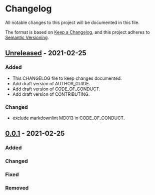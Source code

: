 # Changelog

<!-- markdownlint-disable MD024 -->

All notable changes to this project will be documented in this file.

The format is based on [Keep a Changelog](https://keepachangelog.com/en/1.0.0/),
and this project adheres to [Semantic Versioning](https://semver.org/spec/v2.0.0.html).

## [Unreleased] - 2021-02-25

### Added

- This CHANGELOG file to keep changes documented.
- Add draft version of AUTHOR_GUIDE.
- Add draft version of CODE_OF_CONDUCT.
- Add draft version of CONTRIBUTING.

### Changed

- exclude markdownlint MD013 in CODE_OF_CONDUCT.

## [0.0.1] - 2021-02-25

### Added

### Changed

### Fixed

### Removed

[unreleased]: https://github.com/olivierlacan/keep-a-changelog/compare/v0.0.1...HEAD
[0.0.2]: https://github.com/olivierlacan/keep-a-changelog/compare/v0.0.1...v0.0.2
[0.0.1]: https://github.com/olivierlacan/keep-a-changelog/releases/tag/v0.0.1
